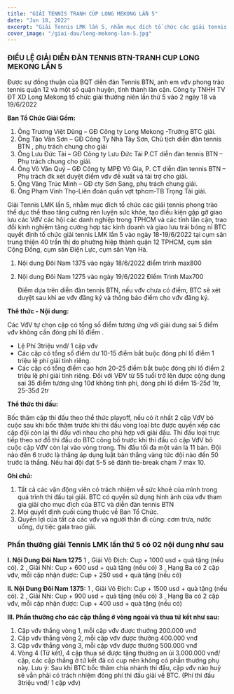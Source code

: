 ```yaml
---
title: "GIẢI TENNIS TRANH CÚP LONG MEKONG LẦN 5"
date: "Jun 18, 2022"
excerpt: "Giải Tennis LMK lần 5, nhằm mục đích tổ chức các giải tennis phong trào thể dục thể thao tăng cường rèn luyện sức khỏe"
cover_image: "/giai-dau/long-mekong-lan-5.jpg"
---
```


### ĐIỀU LỆ GIẢI DIỄN ĐÀN TENNIS BTN-TRANH CUP LONG MEKONG LẦN 5

Được sự đồng thuận của BQT diễn đàn Tennis BTN, anh em vđv phong trào tennis quận 12 và một số quận huyện, tỉnh thành lân cận.
Công ty TNHH TV ĐT XD Long Mekong tổ chức giải thường niên lần thứ 5 vào 2 ngày 18 và 19/6/2022

**Ban Tổ Chức Giải Gồm:**

1. Ông Trương Việt Dũng – GĐ Công ty Long Mekong -Trưởng BTC giải.
2. Ông Tào Văn Sơn – GĐ Công Ty Nhà Tây Sơn, Chủ tịch diễn đàn tennis BTN , phụ trách chung cho giải
3. Ông Lưu Đức Tài – GĐ Công ty Lưu Đức Tài P.CT diễn đàn tennis BTN – Phụ trách chung cho giải.
4. Ông Võ Văn Quý – GĐ Công ty MPĐ Võ Gia, P. CT diễn đàn tennis BTN – Phụ trách đk xét duyệt điểm vđv đề xuất và tài trợ cho giải.
5. Ông Văng Trúc Minh – GĐ cty Sơn Sang, phụ trách chung giải.
6. Ông Phạm Vinh Thọ-Liên đoàn quần vợt tphcm-TB Trọng Tài giải.

Giải Tennis LMK lần 5, nhằm mục đích tổ chức các giải tennis phong trào thể dục thể thao tăng cường rèn luyện sức khỏe, tạo điều kiện gặp gỡ giao lưu các VđV các hội các danh nghiệp trong TPHCM và các tỉnh lân cận, trao đổi kinh nghiệm tăng cường hợp tác kinh doanh và giao lưu trái bóng nỉ
BTC quyết định tổ chức giải tennis LMK lần 5 vào ngày 18-19/6/2022 tại cụm sân trung thiện 40 trần thị do phường hiệp thành quận 12 TPHCM, cụm sân Cộng Đồng, cụm sân Điện Lực, cụm sân Vạn Hà.

1. Nội dung Đôi Nam 1375 vào ngày 18/6/2022 điểm trình max800
2. Nội dung Đôi Nam 1275 vào ngày 19/6/2022 Điểm Trình Max700

   Điểm dựa trên diễn đàn tennis BTN, nếu vđv chưa có điểm, BTC sẽ xét duyệt sau khi ae vđv đăng ký và thông báo điểm cho vđv đăng ký.

**Thể thức - Nội dung:**

Các VđV tự chọn cặp có tổng số điểm tương ứng với giải dung sai 5 điểm vđv không cần đóng phí lố điểm .

- Lệ Phí 3triệu vnđ/ 1 cặp vđv
- Các cặp có tổng số điểm dư 10-15 điểm bắt buộc đóng phí lố điểm 1 triệu lệ phí giải tính riêng.
- Các cặp có tổng điểm cao hơn 20-25 điểm bắt buộc đóng phí lố điểm 2 triệu lệ phí giải tính riêng.
  Đối với VĐV từ 55 tuổi trở lên được cộng dung sai 35 điểm tương ứng 10đ không tính phí, đóng phí lố điểm 15-25đ 1tr, 25-35đ 2tr

**Thể thức thi đấu:**

Bốc thăm cặp thi đấu theo thể thức playoff, nếu có ít nhất 2 cặp VđV bỏ cuộc sau khi bốc thăm trước khi thi đấu vòng loại btc được quyền xếp các cặp đội còn lại thì đấu với nhau cho phù hợp với giải đấu.
Thi đấu loại trực tiếp theo sơ đồ thi đấu do BTC công bố trước khi thi đấu có cặp VđV bỏ cuộc cặp VđV còn lại vào vòng trong. Thi đấu tối đa một ván là 11 bàn. Đội nào đến 6 trước là thắng áp dụng luật bàn thắng vàng tức đội nào đến 50 trước là thắng. Nếu hai đội đạt 5-5 sẽ đánh tie-break chạm 7 max 10.

**Ghi chú:**

1. Tất cả các vận động viên có trách nhiệm về sức khoẻ của mình trong quá trình thi đấu tại giải. BTC có quyền sử dụng hình ảnh của vđv tham gia giải cho mục đích của BTC và diễn đàn tennis BTN
2. Mọi quyết định cuối cùng thuộc về Ban Tổ Chức.
3. Quyền lợi của tất cả các vđv và người thân đi cùng: cơm trưa, nước uống, dự tiệc gala trao giải.

### Phần thưởng giải Tennis LMK lần thứ 5 có 02 nội dung như sau

**I. Nội Dung Đôi Nam 1275**
1 , Giải Vô Địch: Cup + 1000 usd + quà tặng (nếu có).
2 , Giải Nhì: Cup + 600 usd + quà tặng (nếu có)
3 , Hạng Ba có 2 cặp vđv, mỗi cặp nhận được: Cup + 250 usd + quà tặng (nếu có)

**II. Nội Dung Đôi Nam 1375:**
1 , Giải Vô Địch: Cup + 1500 usd + quà tặng (nếu có).
2 , Giải Nhì: Cup + 900 usd + quà tặng (nếu có)
3 , Hạng Ba có 2 cặp vđv, mỗi cặp nhận được: Cup + 400 usd + quà tặng (nếu có)

**III. Phần thưởng cho các cặp thắng ở vòng ngoài và thua tứ kết như sau:**

1. Cặp vđv thắng vòng 1, mỗi cặp vđv được thưởng 200.000 vnđ
2. Cặp vđv thắng vòng 2, mỗi cặp vđv được thưởng 400.000 vnđ
3. Cặp vđv thắng vòng 3, mỗi cặp vđv được thưởng 500.000 vnđ
4. Vòng 4 (Tứ kết), 4 cặp thua sẽ được tặng thưởng an ủi 3.000.000 vnđ/ cặp, các cặp thắng ở tứ kết đã có cup nên không có phần thưởng phụ này.
   Lưu ý: Sau khi BTC bốc thăm chia nhánh thi đấu, cặp vđv nào huỷ sẽ vẫn phải có trách nhiệm đóng phí thi đấu giải về BTC.
   (Phí thi đấu 3triệu vnđ/ 1 cặp vđv)
